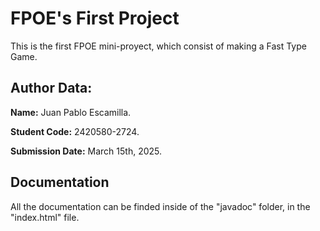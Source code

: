 # FPOE's First Project 
This is the first FPOE mini-proyect, which consist of making a Fast Type Game.

## Author Data:
**Name:** Juan Pablo Escamilla.

**Student Code:** 2420580-2724.

**Submission Date:** March 15th, 2025.

## Documentation
All the documentation can be finded inside of the "javadoc" folder, in the "index.html" file.

